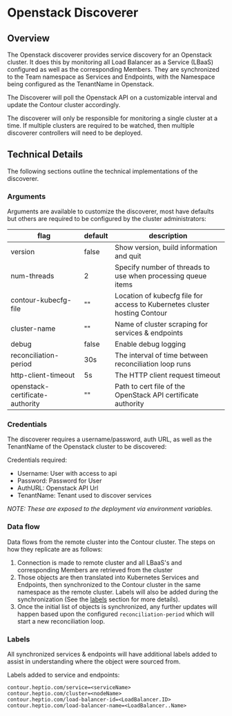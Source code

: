 # Openstack Discoverer

## Overview

The Openstack discoverer provides service discovery for an Openstack cluster. It does this by monitoring all Load Balancer as a Service (LBaaS) configured as well as the corresponding Members. They are synchronized to the Team namespace as Services and Endpoints, with the Namespace being configured as the TenantName in Openstack.

The Discoverer will poll the Openstack API on a customizable interval and update the Contour cluster accordingly.

The discoverer will only be responsible for monitoring a single cluster at a time. If multiple clusters are required to be watched, then multiple discoverer controllers will need to be deployed. 

## Technical Details

The following sections outline the technical implementations of the discoverer.

### Arguments

Arguments are available to customize the discoverer, most have defaults but others are required to be configured by the cluster administrators:

| flag  | default  | description  |
|---|---|---|
| version  |  false | Show version, build information and quit  
| num-threads  | 2  |  Specify number of threads to use when processing queue items
| contour-kubecfg-file  | ""  | Location of kubecfg file for access to Kubernetes cluster hosting Contour
| cluster-name  | ""  |   Name of cluster scraping for services & endpoints 
| debug | false | Enable debug logging 
| reconciliation-period | 30s | The interval of time between reconciliation loop runs 
| http-client-timeout | 5s | The HTTP client request timeout
| openstack-certificate-authority | "" | Path to cert file of the OpenStack API certificate authority

### Credentials

The discoverer requires a username/password, auth URL, as well as the TenantName of the Openstack cluster to be discovered:

Credentials required:
- Username: User with access to api
- Password: Password for User
- AuthURL: Openstack API Url
- TenantName: Tenant used to discover services

_NOTE: These are exposed to the deployment via environment variables._

### Data flow

Data flows from the remote cluster into the Contour cluster. The steps on how they replicate are as follows:

1. Connection is made to remote cluster and all LBaaS's and corresponding Members are retrieved from the cluster
2. Those objects are then translated into Kubernetes Services and Endpoints, then synchronized to the Contour cluster in the same namespace as the remote cluster. Labels will also be added during the synchronization (See the [labels](#labels) section for more details).
3. Once the initial list of objects is synchronized, any further updates will happen based upon the configured `reconciliation-period` which will start a new reconciliation loop.

### Labels

All synchronized services & endpoints will have additional labels added to assist in understanding where the object were sourced from. 

Labels added to service and endpoints:
```
contour.heptio.com/service=<serviceName>
contour.heptio.com/cluster=<nodeName>
contour.heptio.com/load-balancer-id=<LoadBalancer.ID>
contour.heptio.com/load-balancer-name=<LoadBalancer..Name>
```